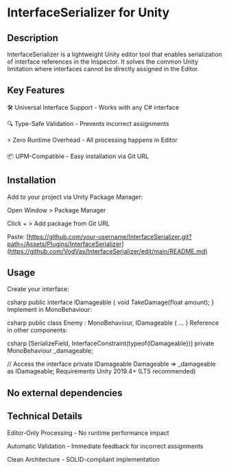 # InterfaceSerializer for Unity

## Description
InterfaceSerializer is a lightweight Unity editor tool that enables serialization of interface references in the Inspector. It solves the common Unity limitation where interfaces cannot be directly assigned in the Editor.

## Key Features
🛠️ Universal Interface Support - Works with any C# interface

🔍 Type-Safe Validation - Prevents incorrect assignments

⚡ Zero Runtime Overhead - All processing happens in Editor

📦 UPM-Compatible - Easy installation via Git URL

## Installation
Add to your project via Unity Package Manager:

Open Window > Package Manager

Click + > Add package from Git URL

Paste:
[https://github.com/your-username/InterfaceSerializer.git?path=/Assets/Plugins/InterfaceSerializer](https://github.com/VodVas/InterfaceSerializer/edit/main/README.md)

## Usage
Create your interface:

csharp
public interface IDamageable { void TakeDamage(float amount); }
Implement in MonoBehaviour:

csharp
public class Enemy : MonoBehaviour, IDamageable { ... }
Reference in other components:

csharp
[SerializeField, InterfaceConstraint(typeof(IDamageable))] 
private MonoBehaviour _damageable;

// Access the interface
private IDamageable Damageable => _damageable as IDamageable;
Requirements
Unity 2019.4+ (LTS recommended)

## No external dependencies

## Technical Details
Editor-Only Processing - No runtime performance impact

Automatic Validation - Immediate feedback for incorrect assignments

Clean Architecture - SOLID-compliant implementation



